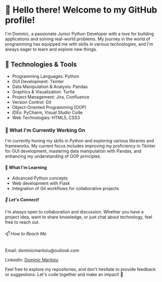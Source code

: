 <!DOCTYPE html>
<html lang="en">

<head>
  <meta charset="UTF-8">
  <meta name="viewport" content="width=device-width, initial-scale=1.0">
  <title>👋 Hello there! Welcome to my GitHub profile!</title>
</head>

<body>

  <h1>👋 Hello there! Welcome to my GitHub profile!</h1>
  <p>I'm Dominic, a passionate Junior Python Developer with a love for building applications and solving real-world problems. My journey in the world of programming has equipped me with skills in various technologies, and I'm always eager to learn and explore new things.</p>

  <h2>🔧 Technologies & Tools</h2>
  <ul>
    <li>Programming Languages: Python</li>
    <li>GUI Development: Tkinter</li>
    <li>Data Manipulation & Analysis: Pandas</li>
    <li>Graphics & Visualization: Turtle</li>
    <li>Project Management: Jira, Confluence</li>
    <li>Version Control: Git</li>
    <li>Object-Oriented Programming (OOP)</li>
    <li>IDEs: PyCharm, Visual Studio Code</li>
    <li>Web Technologies: HTML5, CSS3</li>
  </ul>

  <h3>🚀 What I'm Currently Working On</h3>
  <p>I'm currently honing my skills in Python and exploring various libraries and frameworks. My current focus includes improving my proficiency in Tkinter for GUI development, mastering data manipulation with Pandas, and enhancing my understanding of OOP principles.</p>

  <h4>🌱 What I'm Learning</h4>
  <ul>
    <li>Advanced Python concepts</li>
    <li>Web development with Flask</li>
    <li>Integration of Git workflows for collaborative projects</li>
  </ul>

  <h5>🤝 Let's Connect!</h5>
  <p>I'm always open to collaboration and discussion. Whether you have a project idea, want to share knowledge, or just chat about technology, feel free to reach out.</p>

  <h6>📫 How to Reach Me</h6>
  <p>Email: dominicmaritoiu@outlook.com</p>
  <p>LinkedIn: <a href="https://www.linkedin.com/in/dominicmaritoiu/">Dominic Maritoiu</a></p>

  <p>Feel free to explore my repositories, and don't hesitate to provide feedback or suggestions. Let's code together and make an impact! 🚀</p>

</body>

</html>
